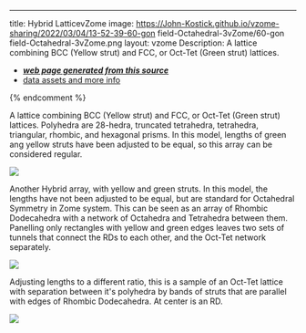 ---
title: Hybrid LatticevZome
image: https://John-Kostick.github.io/vzome-sharing/2022/03/04/13-52-39-60-gon field-Octahedral-3vZome/60-gon field-Octahedral-3vZome.png
layout: vzome
Description:
  A lattice combining BCC (Yellow strut) and FCC, or Oct-Tet (Green strut) lattices.  
  
 - [***web page generated from this source***][post]
 - [data assets and more info][github]

[post]: <https://John-Kostick.github.io/vzome-sharing/2022/03/04/60-gon field-Octahedral-3vZome-13-52-39.html>
[github]: <https://github.com/John-Kostick/vzome-sharing/tree/main/2022/03/04/13-52-39-60-gon field-Octahedral-3vZome/>
{% endcomment %}

  A lattice combining BCC (Yellow strut) and FCC, or Oct-Tet (Green strut) lattices. Polyhedra are 28-hedra, truncated tetrahedra, tetrahedra, triangular, rhombic, and hexagonal prisms.  In this model, lengths of green ang yellow struts have been adjusted to be equal, so this array can be considered regular.

<vzome-viewer style="width: 100%; height: 100vh;"
       src="https://John-Kostick.github.io/vzome-sharing/2022/03/04/13-52-39-60-gon field-Octahedral-3vZome/60-gon field-Octahedral-3vZome.vZome" >
  <img src="https://John-Kostick.github.io/vzome-sharing/2022/03/04/13-52-39-60-gon field-Octahedral-3vZome/60-gon field-Octahedral-3vZome.png" />
</vzome-viewer>

Another Hybrid array, with yellow and green struts.  In this model, the lengths have not been adjusted to be equal, but are standard for Octahedral Symmetry in Zome system.  This can be seen as an array of Rhombic Dodecahedra with a network of Octahedra and Tetrahedra between them.  Panelling only rectangles with yellow and green edges leaves two sets of tunnels that connect the RDs to each other, and the Oct-Tet network separately. 

<vzome-viewer style="width: 100%; height: 100vh;"
       src="https://John-Kostick.github.io/vzome-sharing/2021/12/07/09-15-41-Jacobs-octahedral-ball-double-honeycomb/Jacobs-octahedral-ball-double-honeycomb.vZome" >
  <img src="https://John-Kostick.github.io/vzome-sharing/2021/12/07/09-15-41-Jacobs-octahedral-ball-double-honeycomb/Jacobs-octahedral-ball-double-honeycomb.png" />
</vzome-viewer>

Adjusting lengths to a different ratio, this is a sample of an Oct-Tet lattice with separation between it's polyhedra by bands of struts that are parallel with edges of Rhombic Dodecahedra. At center is an RD.

<vzome-viewer style="width: 100%; height: 100vh;"
       src="https://John-Kostick.github.io/vzome-sharing/2021/12/07/15-58-29-Oct-Tet-lattice-spaced/Oct-Tet-lattice-spaced.vZome" >
  <img src="https://John-Kostick.github.io/vzome-sharing/2021/12/07/15-58-29-Oct-Tet-lattice-spaced/Oct-Tet-lattice-spaced.png" />
</vzome-viewer>

